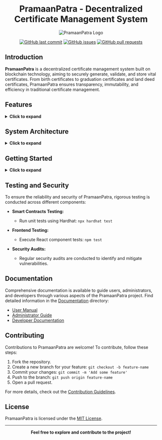 <div align="center">

# PramaanPatra - Decentralized Certificate Management System

![PramaanPatra Logo](link-to-logo.png)

[![GitHub last commit](https://img.shields.io/github/last-commit/your-username/your-repo)](https://github.com/your-username/your-repo)
[![GitHub issues](https://img.shields.io/github/issues/your-username/your-repo)](https://github.com/your-username/your-repo/issues)
[![GitHub pull requests](https://img.shields.io/github/issues-pr/your-username/your-repo)](https://github.com/your-username/your-repo/pulls)

</div>

## Introduction

**PramaanPatra** is a decentralized certificate management system built on blockchain technology, aiming to securely generate, validate, and store vital certificates. From birth certificates to graduation certificates and land deed certificates, PramaanPatra ensures transparency, immutability, and efficiency in traditional certificate management.

## Features

<details>
  <summary><strong>Click to expand</strong></summary>

- **Blockchain Security:**
  - Utilizes Ethereum blockchain for smart contracts.
  - Solidity for smart contract development.
  - Ether.js for connecting smart contracts with the frontend.
  - Transparent and secure transactions on the Ethereum mainnet.

- **Dynamic Certificate Records:**
  - Records dynamic and immutable histories of certificates.
  - Enhances trust and reliability by capturing the entire lifecycle of each document.

- **User Authentication and Management:**
  - Secure user registration and login system.
  - Database administrator capability to add and remove users manually.

- **Certificate Generation:**
  - Dynamic form creation for different certificate types.
  - Transaction phase facilitated through Metamask or other web3 providers.
  - Certificates generated in PDF format with QR code for verification.

- **Advantages Over Traditional Certificates:**
  - Increased trust and security with transparent transactions on the Ethereum mainnet.
  - Automation reduces administrative workload and minimizes human errors.
  - Easy verification using transaction details.
  - Immune to fraud access with durable and unmodifiable certificate details.

</details>

## System Architecture

<details>
  <summary><strong>Click to expand</strong></summary>

### Blockchain Infrastructure

- Ethereum blockchain for smart contracts.
- Solidity for smart contract development.
- Ether.js to connect smart contracts with the frontend.
- Hardhat for Ethereum development environment (development purposes).
- Metamask or other web3 providers for transaction handling.

### Frontend

- Developed using React.js for a responsive user interface.
- Redux.js for state management.
- Material UI for a modern and user-friendly design.
- Metamask or other web3 providers for transaction authentication.

### Backend

- Hardhat for Ethereum development environment (development purposes).
- MongoDB as the database for user management.

</details>

## Getting Started

<details>
  <summary><strong>Click to expand</strong></summary>

### Ethereum Smart Contracts

1. Install dependencies: `npm install`
2. Run tests: `npx hardhat test`
3. Report gas usage: `REPORT_GAS=true npx hardhat test`
4. Start local Ethereum node: `npx hardhat node`
5. Deploy smart contracts: `npx hardhat run scripts/deploy.js`

### Frontend

1. Change to the client directory: `cd client`
2. Install dependencies: `npm install`
3. Start the React development server: `npm start`

### Backend

1. Change to the server directory: `cd server`
2. Run the Node.js server: `node index.js`

### Testnet

- Start a local Ethereum test node: `npx hardhat node`

### Blockchain Deployment

- Deploy on a local Ethereum network: `npx hardhat run --network localhost scripts/deploy.js`

### MongoDB

1. Switch to the "sih" database: `use sih`
2. Retrieve all documents from the "users" collection: `db.users.find({})`
3. Delete all documents from the "users" collection: `db.users.deleteMany({})`

</details>

## Testing and Security

To ensure the reliability and security of PramaanPatra, rigorous testing is conducted across different components:

- **Smart Contracts Testing:**
  - Run unit tests using Hardhat: `npx hardhat test`

- **Frontend Testing:**
  - Execute React component tests: `npm test`

- **Security Audits:**
  - Regular security audits are conducted to identify and mitigate vulnerabilities.

## Documentation

Comprehensive documentation is available to guide users, administrators, and developers through various aspects of the PramaanPatra project. Find detailed information in the [Documentation](docs/) directory:

- [User Manual](docs/user-manual.md)
- [Administrator Guide](docs/admin-guide.md)
- [Developer Documentation](docs/developer-docs.md)

## Contributing

Contributions to PramaanPatra are welcome! To contribute, follow these steps:

1. Fork the repository.
2. Create a new branch for your feature: `git checkout -b feature-name`
3. Commit your changes: `git commit -m 'Add some feature'`
4. Push to the branch: `git push origin feature-name`
5. Open a pull request.

For more details, check out the [Contribution Guidelines](CONTRIBUTING.md).

## License

PramaanPatra is licensed under the [MIT License](LICENSE).


<div align="center">

---

**Feel free to explore and contribute to the project!**

</div>
